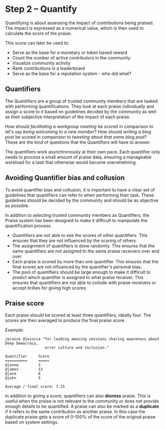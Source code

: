 # Step 2 – Quantify

Quantifying is about assessing the impact of contributions being praised. The impact is expressed as a numerical value, which is then used to calculate the score of the praise.

This score can later be used to:

- Serve as the base for a monetary or token based reward
- Count the number of active contributors in the community
- Visualize community activity
- Rank contributions in a leaderboard
- Serve as the base for a reputation system - who did what?

## Quantifiers

The Quantifiers are a group of trusted community members that are tasked with performing quantifications. They look at each praise individually and assign a score to it based on guidelines decided by the community as well as their subjective interpretation of the impact of each praise.

How should _facilitating a workgroup meeting_ be scored in comparison to let's say _being welcoming to a new member_? How should _writing a blog post_ be scored in comparison to _tweeting about that same blog post_? These are the kind of questions that the Quantifiers will have to answer.

The quantifiers work asynchronously at their own pace. Each quantifier only needs to process a small amount of praise data, ensuring a manageable workload for a task that otherwise would become overwhelming.

## Avoiding Quantifier bias and collusion

To avoid quantifier bias and collusion, it is important to have a clear set of guidelines that quantifiers can refer to when performing their task. These guidelines should be decided by the community and should be as objective as possible.

In addition to selecting trusted community members as Quantifiers, the Praise system has been designed to make it difficult to manipulate the quantification process.

- Quantifiers are not able to see the scores of other quantifiers. This ensures that they are not influenced by the scoring of others.
- The assignment of quantifiers is done randomly. This ensures that the same quantifiers are not assigned to the same praise receivers over and over.
- Each praise is scored by more than one quantifier. This ensures that the final scores are not influenced by the quantifier's personal bias.
- The pool of quantifiers should be large enough to make it difficult to predict which quantifier is assigned to what praise receiver. This ensures that quantifiers are not able to collude with praise receivers or accept bribes for giving high scores.

## Praise score

Each praise should be scored at least three quantifiers, ideally four. The scores are then averaged to produce the final praise score.

Example:

```
/praise @jessica "for leading amazing sessions sharing awareness about Deep Democracy,
                  error culture and inclusion."

Quantifier     Score
==========     =====
@jonna         3
@james         13
@jane          8
@john          5

Average / final score: 7.25
```

In addition to giving a score, quantifiers can also **dismiss** praise. This is useful when the praise is not relevant to the community or does not provide enough details to be quantified. A praise can also be marked as a **duplicate** if it refers to the same contribution as another praise. In this case the duplicate praise gets a score of 0-100% of the score of the original praise based on system settings.
